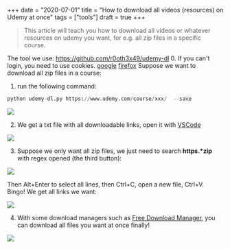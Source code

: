 +++ 
date = "2020-07-01"
title = "How to download all videos (resources) on Udemy at once"
tags = ["tools"]
draft = true
+++

> This article will teach you how to download all videos or whatever resources on udemy you want, for e.g. all zip files in a specific course.

The tool we use: https://github.com/r0oth3x49/udemy-dl
0. If you can't login, you need to use cookies.
[google](https://github.com/r0oth3x49/udemy-dl/issues/389#issuecomment-492569372)
[firefox](https://github.com/r0oth3x49/udemy-dl/issues/389#issuecomment-491903900)
Suppose we want to download all zip files in a course:
1. run the following command:
```python
python udemy-dl.py https://www.udemy.com/course/xxx/  --save
```
![](https://i.imgur.com/F6uG3ER.png)

2. We get a txt file with all downloadable links, open it with [ VSCode ](https://code.visualstudio.com/)

![](https://i.imgur.com/xcExhIY.png)

3. Suppose we only want all zip files, we just need to search __https.*zip__ with regex opened (the third button):

![](https://i.imgur.com/WnGuTpY.png)

Then Alt+Enter to select all lines, then Ctrl+C, open a new file, Ctrl+V. Bingo! We get all links we want:

![](https://i.imgur.com/fa5I4Ce.png)

4. With some download managers such as [Free Download Manager](https://www.freedownloadmanager.org/), you can download all files you want at once finally!

![](https://i.imgur.com/iVoszbx.png)